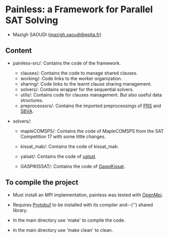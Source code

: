 Painless: a Framework for Parallel SAT Solving 
==============================================

* Mazigh SAOUDI (mazigh.saoudi@epita.fr)


Content
-------
* painless-src/:
   Contains the code of the framework.
   * clauses/:
      Contains the code to manage shared clauses.
   * working/:
      Code links to the worker organization.
   * sharing/:
      Code links to the learnt clause sharing management.
   * solvers/:
      Contains wrapper for the sequential solvers.
   * utils/:
      Contains code for clauses management. But also useful data structures.
   * preprocessors/:
      Contains the imported preprocessings of [PRS](https://github.com/shaowei-cai-group/PRS-sc23/tree/PRS-sc23) and [SBVA](https://github.com/hgarrereyn/SBVA).

* solvers/:
   * mapleCOMSPS/:
      Contains the code of MapleCOMSPS from the SAT Competition 17 with some little changes.

   * kissat_mab/:
      Contains the code of kissat_mab.
   
   * yalsat/:
      Contains the code of [yalsat](https://github.com/arminbiere/yalsat).

   * GASPIKISSAT/:
      Contains the code of [GaspiKissat](https://github.com/sabrinesaouli/GASPIKISSAT).

To compile the project
----------------------
* Must install an MPI implementation, painless was tested with [OpenMpi](https://www.open-mpi.org/). 
* Requires [Protobuf](https://protobuf.dev/) to be installed with its compiler and--('') shared library.

* In the main directory use 'make' to compile the code.

* In the main directory use 'make clean' to clean.

<!--
To run painless
---------------
- All options have a default value except for the filename.
```sh
nb_cpu=6 # the number of sequential solvers to instantiate
nb_nodes=3 # the number of mpi processes to launch
timeout=1000 # the timeout before giving up (in seconds)
strat=1 # 1 2 3 4 for strategies with Hordesat, 5 for Simple. 0 is the default. It is to randomize the strategy pick, can be useful with -dist.
verbose=0 # for the logs (1 for general logs) (2 for detailed logs)
gstrat=1 # 1 for AllGatherSharing, 2 for MallobSharing, and 3 for RingSharing
filename=./inputs_example/f/f2000.cnf #path to a cnf file
```
- Modes:
``` sh
-str "one thread in charge of strengthening learnt clauses per sharing group"

-dup "remove/promote duplicate clauses in local sharing strategy, not available in StrengtheningSharing"

-dist "enable distributed mode"

-one-sharer "use one sharer for all sharing strategies"

-simp "enable some preprocessings before launching the solvers"
```
* painless with kissat:
```sh
./painless -v=$verbose -c=$nb_cpu -solver="k" -t=$timeout -shr-strat=$strat $filename
```
* painless with maple:
```sh
./painless -v=$verbose -c=$nb_cpu -t=$timeout -shr-strat=$strat $filename
```
* painless-kissat with mpi each node in a separate terminal:
```sh
mpirun -n $nb_nodes xterm -hold -e ./painless -c=$nb_cpu  -solver="k" -t=$timeout -v=$verbose -shr-strat=$strat -gshr-start=$gstrat -dist $filename 
```
* The script `scripts/launch.sh` can be used to launch a certain instance described by `parameters.sh` on multiple forumale:
```sh
./scripts/launch.sh ./file_with_paths_to_instances
```
* The file `./file_with_paths_to_instances` can be generated using the `ls` command, for example:
```sh
ls $PWD/inputs_example/f/* > instances_f.txt
```
-->